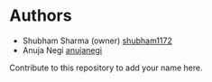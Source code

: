 # Authors

- Shubham Sharma (owner) [shubham1172](https://github.com/shubham1172/)
- Anuja Negi [anujanegi](https://github.com/anujanegi)

Contribute to this repository to add your name here.

